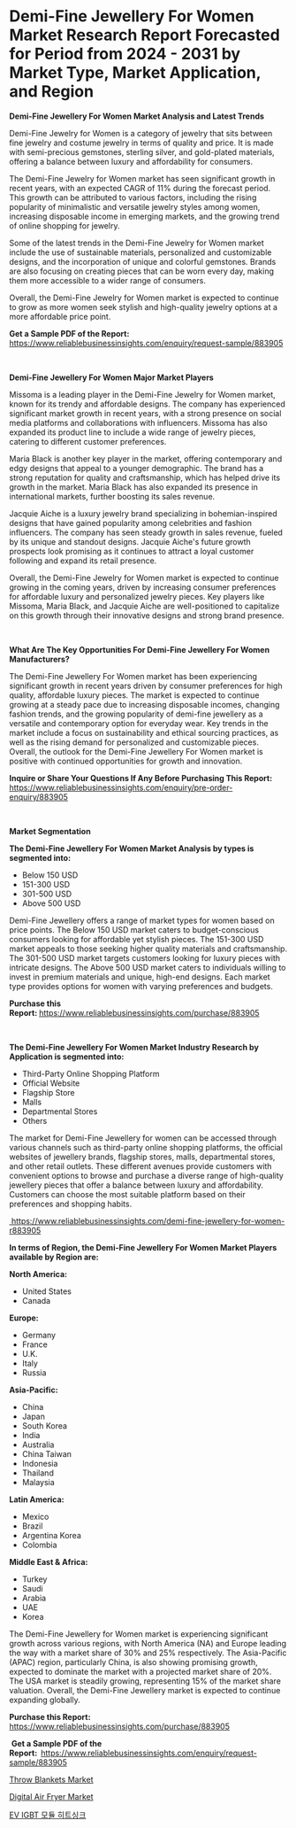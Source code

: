 <p><h1>Demi-Fine Jewellery For Women Market Research Report Forecasted for Period from 2024 -  2031 by Market Type, Market Application, and Region</h1></p><p><strong>Demi-Fine Jewellery For Women Market Analysis and Latest Trends</strong></p>
<p><p>Demi-Fine Jewelry for Women is a category of jewelry that sits between fine jewelry and costume jewelry in terms of quality and price. It is made with semi-precious gemstones, sterling silver, and gold-plated materials, offering a balance between luxury and affordability for consumers.</p><p>The Demi-Fine Jewelry for Women market has seen significant growth in recent years, with an expected CAGR of 11% during the forecast period. This growth can be attributed to various factors, including the rising popularity of minimalistic and versatile jewelry styles among women, increasing disposable income in emerging markets, and the growing trend of online shopping for jewelry.</p><p>Some of the latest trends in the Demi-Fine Jewelry for Women market include the use of sustainable materials, personalized and customizable designs, and the incorporation of unique and colorful gemstones. Brands are also focusing on creating pieces that can be worn every day, making them more accessible to a wider range of consumers.</p><p>Overall, the Demi-Fine Jewelry for Women market is expected to continue to grow as more women seek stylish and high-quality jewelry options at a more affordable price point.</p></p>
<p><strong>Get a Sample PDF of the Report:&nbsp;</strong> <a href="https://www.reliablebusinessinsights.com/enquiry/request-sample/883905">https://www.reliablebusinessinsights.com/enquiry/request-sample/883905</a></p>
<p>&nbsp;</p>
<p><strong>Demi-Fine Jewellery For Women Major Market Players</strong></p>
<p><p>Missoma is a leading player in the Demi-Fine Jewelry for Women market, known for its trendy and affordable designs. The company has experienced significant market growth in recent years, with a strong presence on social media platforms and collaborations with influencers. Missoma has also expanded its product line to include a wide range of jewelry pieces, catering to different customer preferences.</p><p>Maria Black is another key player in the market, offering contemporary and edgy designs that appeal to a younger demographic. The brand has a strong reputation for quality and craftsmanship, which has helped drive its growth in the market. Maria Black has also expanded its presence in international markets, further boosting its sales revenue.</p><p>Jacquie Aiche is a luxury jewelry brand specializing in bohemian-inspired designs that have gained popularity among celebrities and fashion influencers. The company has seen steady growth in sales revenue, fueled by its unique and standout designs. Jacquie Aiche's future growth prospects look promising as it continues to attract a loyal customer following and expand its retail presence.</p><p>Overall, the Demi-Fine Jewelry for Women market is expected to continue growing in the coming years, driven by increasing consumer preferences for affordable luxury and personalized jewelry pieces. Key players like Missoma, Maria Black, and Jacquie Aiche are well-positioned to capitalize on this growth through their innovative designs and strong brand presence.</p></p>
<p>&nbsp;</p>
<p><strong>What Are The Key Opportunities For Demi-Fine Jewellery For Women Manufacturers?</strong></p>
<p><p>The Demi-Fine Jewellery For Women market has been experiencing significant growth in recent years driven by consumer preferences for high quality, affordable luxury pieces. The market is expected to continue growing at a steady pace due to increasing disposable incomes, changing fashion trends, and the growing popularity of demi-fine jewellery as a versatile and contemporary option for everyday wear. Key trends in the market include a focus on sustainability and ethical sourcing practices, as well as the rising demand for personalized and customizable pieces. Overall, the outlook for the Demi-Fine Jewellery For Women market is positive with continued opportunities for growth and innovation.</p></p>
<p><strong>Inquire or Share Your Questions If Any Before Purchasing This Report:</strong> <a href="https://www.reliablebusinessinsights.com/enquiry/pre-order-enquiry/883905">https://www.reliablebusinessinsights.com/enquiry/pre-order-enquiry/883905</a></p>
<p>&nbsp;</p>
<p><strong>Market Segmentation</strong></p>
<p><strong>The Demi-Fine Jewellery For Women Market Analysis by types is segmented into:</strong></p>
<p><ul><li>Below 150 USD</li><li>151-300 USD</li><li>301-500 USD</li><li>Above 500 USD</li></ul></p>
<p><p>Demi-Fine Jewellery offers a range of market types for women based on price points. The Below 150 USD market caters to budget-conscious consumers looking for affordable yet stylish pieces. The 151-300 USD market appeals to those seeking higher quality materials and craftsmanship. The 301-500 USD market targets customers looking for luxury pieces with intricate designs. The Above 500 USD market caters to individuals willing to invest in premium materials and unique, high-end designs. Each market type provides options for women with varying preferences and budgets.</p></p>
<p><strong>Purchase this Report:&nbsp;</strong><a href="https://www.reliablebusinessinsights.com/purchase/883905">https://www.reliablebusinessinsights.com/purchase/883905</a></p>
<p>&nbsp;</p>
<p><strong>The Demi-Fine Jewellery For Women Market Industry Research by Application is segmented into:</strong></p>
<p><ul><li>Third-Party Online Shopping Platform</li><li>Official Website</li><li>Flagship Store</li><li>Malls</li><li>Departmental Stores</li><li>Others</li></ul></p>
<p><p>The market for Demi-Fine Jewellery for women can be accessed through various channels such as third-party online shopping platforms, the official websites of jewellery brands, flagship stores, malls, departmental stores, and other retail outlets. These different avenues provide customers with convenient options to browse and purchase a diverse range of high-quality jewellery pieces that offer a balance between luxury and affordability. Customers can choose the most suitable platform based on their preferences and shopping habits.</p></p>
<p><a href="https://www.reliablebusinessinsights.com/demi-fine-jewellery-for-women-r883905">&nbsp;https://www.reliablebusinessinsights.com/demi-fine-jewellery-for-women-r883905</a></p>
<p><strong>In terms of Region, the Demi-Fine Jewellery For Women Market Players available by Region are:</strong></p>
<p>
    <p> <strong> North America: </strong>
        <ul>
            <li>United States</li>
            <li>Canada</li>
        </ul>
        </p> 
    <p> <strong> Europe: </strong>
        <ul>
            <li>Germany</li>
            <li>France</li>
            <li>U.K.</li>
            <li>Italy</li>
            <li>Russia</li>
        </ul>
        </p> 
    <p> <strong> Asia-Pacific: </strong>
        <ul>
            <li>China</li>
            <li>Japan</li>
            <li>South Korea</li>
            <li>India</li>
            <li>Australia</li>
            <li>China Taiwan</li>
            <li>Indonesia</li>
            <li>Thailand</li>
            <li>Malaysia</li>
        </ul>
        </p> 
    <p> <strong> Latin America: </strong>
        <ul>
            <li>Mexico</li>
            <li>Brazil</li>
            <li>Argentina Korea</li>
            <li>Colombia</li>
        </ul>
        </p> 
    <p> <strong> Middle East & Africa: </strong>
        <ul>
            <li>Turkey</li>
            <li>Saudi</li>
            <li>Arabia</li>
            <li>UAE</li>
            <li>Korea</li>
        </ul>
    </p>
    </p>
<p><p>The Demi-Fine Jewellery for Women market is experiencing significant growth across various regions, with North America (NA) and Europe leading the way with a market share of 30% and 25% respectively. The Asia-Pacific (APAC) region, particularly China, is also showing promising growth, expected to dominate the market with a projected market share of 20%. The USA market is steadily growing, representing 15% of the market share valuation. Overall, the Demi-Fine Jewellery market is expected to continue expanding globally.</p></p>
<p><strong>Purchase this Report: </strong><a href="https://www.reliablebusinessinsights.com/purchase/883905">https://www.reliablebusinessinsights.com/purchase/883905</a></p>
<p>&nbsp;<strong>Get a Sample PDF of the Report:&nbsp;&nbsp;</strong><a href="https://www.reliablebusinessinsights.com/enquiry/request-sample/883905">https://www.reliablebusinessinsights.com/enquiry/request-sample/883905</a></p>
<p><strong></strong></p>
<p><p><a href="https://github.com/shotows/Market-Research-Report-List-3/blob/main/throw-blankets-market.md">Throw Blankets Market</a></p><p><a href="https://github.com/beatblasta/Market-Research-Report-List-3/blob/main/digital-air-fryer-market.md">Digital Air Fryer Market</a></p><p><a href="https://github.com/marufmohassin05/Market-Research-Report-List-1/blob/main/3021898152744.md">EV IGBT 모듈 히트싱크</a></p></p>